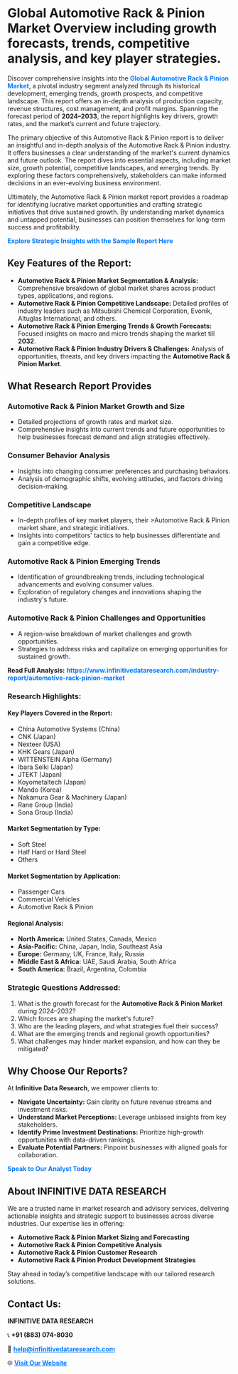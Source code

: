 <h1>Global Automotive Rack & Pinion Market Overview including growth forecasts, trends, competitive analysis, and key player strategies.</h1>
<p>
Discover comprehensive insights into the 
<a href="https://www.infinitivedataresearch.com/industry-report/automotive-rack-pinion-market" rel="dofollow" style="color: #007BFF; text-decoration: none;"><strong>Global Automotive Rack & Pinion Market</strong></a>, a pivotal industry segment analyzed through its historical development, emerging trends, growth prospects, and competitive landscape. This report offers an in-depth analysis of production capacity, revenue structures, cost management, and profit margins. Spanning the forecast period of <strong>2024–2033</strong>, the report highlights key drivers, growth rates, and the market’s current and future trajectory.
</p>
<p>
The primary objective of this Automotive Rack & Pinion report is to deliver an insightful and in-depth analysis of the Automotive Rack & Pinion industry. It offers businesses a clear understanding of the market's current dynamics and future outlook. The report dives into essential aspects, including market size, growth potential, competitive landscapes, and emerging trends. By exploring these factors comprehensively, stakeholders can make informed decisions in an ever-evolving business environment.
</p>
<p>
Ultimately, the Automotive Rack & Pinion market report provides a roadmap for identifying lucrative market opportunities and crafting strategic initiatives that drive sustained growth. By understanding market dynamics and untapped potential, businesses can position themselves for long-term success and profitability.
</p>
<p>
<a href="https://www.infinitivedataresearch.com/request-sample/reportId=104205" style="color: #007BFF; text-decoration: none;"><strong>Explore Strategic Insights with the Sample Report Here</strong></a>
</p>

<h2>Key Features of the Report:</h2>
<ul>
<li><strong>Automotive Rack & Pinion Market Segmentation & Analysis:</strong> Comprehensive breakdown of global market shares across product types, applications, and regions.</li>
<li><strong>Automotive Rack & Pinion Competitive Landscape:</strong> Detailed profiles of industry leaders such as Mitsubishi Chemical Corporation, Evonik, Altuglas International, and others.</li>
<li><strong>Automotive Rack & Pinion Emerging Trends & Growth Forecasts:</strong> Focused insights on macro and micro trends shaping the market till <strong>2032</strong>.</li>
<li><strong>Automotive Rack & Pinion Industry Drivers & Challenges:</strong> Analysis of opportunities, threats, and key drivers impacting the <strong>Automotive Rack & Pinion Market</strong>.</li>
</ul>

<h2>What Research Report Provides</h2>
<h3>Automotive Rack & Pinion Market Growth and Size</h3>
<ul>
<li>Detailed projections of growth rates and market size.</li>
<li>Comprehensive insights into current trends and future opportunities to help businesses forecast demand and align strategies effectively.</li>
</ul>

<h3>Consumer Behavior Analysis</h3>
<ul>
<li>Insights into changing consumer preferences and purchasing behaviors.</li>
<li>Analysis of demographic shifts, evolving attitudes, and factors driving decision-making.</li>
</ul>

<h3>Competitive Landscape</h3>
<ul>
<li>In-depth profiles of key market players, their >Automotive Rack & Pinion market share, and strategic initiatives.</li>
<li>Insights into competitors' tactics to help businesses differentiate and gain a competitive edge.</li>
</ul>

<h3>Automotive Rack & Pinion Emerging Trends</h3>
<ul>
<li>Identification of groundbreaking trends, including technological advancements and evolving consumer values.</li>
<li>Exploration of regulatory changes and innovations shaping the industry's future.</li>
</ul>

<h3>Automotive Rack & Pinion Challenges and Opportunities</h3>
<ul>
<li>A region-wise breakdown of market challenges and growth opportunities.</li>
<li>Strategies to address risks and capitalize on emerging opportunities for sustained growth.</li>
</ul>
<p><strong>Read Full Analysis:</strong> <a href="https://www.infinitivedataresearch.com/industry-report/automotive-rack-pinion-market" rel="dofollow" style="color: #007BFF; text-decoration: none;"><strong>https://www.infinitivedataresearch.com/industry-report/automotive-rack-pinion-market</strong></a></p>
<h3>Research Highlights:</h3>
<h4>Key Players Covered in the Report:</h4>
<ul><li>China Automotive Systems (China)</li><li>CNK (Japan)</li><li>Nexteer (USA)</li><li>KHK Gears (Japan)</li><li>WITTENSTEIN Alpha (Germany)</li><li>Ibara Seiki (Japan)</li><li>JTEKT (Japan)</li><li>Koyometaltech (Japan)</li><li>Mando (Korea)</li><li>Nakamura Gear &amp; Machinery (Japan)</li><li>Rane Group (India)</li><li>Sona Group (India)</li></ul>
<h4>Market Segmentation by Type:</h4>
<ul><li>Soft Steel</li><li>Half Hard or Hard Steel</li><li>Others</li></ul>
<h4>Market Segmentation by Application:</h4>
<ul><li>Passenger Cars</li><li>Commercial Vehicles</li><li>Automotive Rack &amp; Pinion</li></ul>

<h4>Regional Analysis:</h4>
<ul>
<li><strong>North America:</strong> United States, Canada, Mexico</li>
<li><strong>Asia-Pacific:</strong> China, Japan, India, Southeast Asia</li>
<li><strong>Europe:</strong> Germany, UK, France, Italy, Russia</li>
<li><strong>Middle East & Africa:</strong> UAE, Saudi Arabia, South Africa</li>
<li><strong>South America:</strong> Brazil, Argentina, Colombia</li>
</ul>

<h3>Strategic Questions Addressed:</h3>
<ol>
<li>What is the growth forecast for the <strong>Automotive Rack & Pinion Market</strong> during 2024–2032?</li>
<li>Which forces are shaping the market's future?</li>
<li>Who are the leading players, and what strategies fuel their success?</li>
<li>What are the emerging trends and regional growth opportunities?</li>
<li>What challenges may hinder market expansion, and how can they be mitigated?</li>
</ol>

<h2>Why Choose Our Reports?</h2>
<p>At <strong>Infinitive Data Research</strong>, we empower clients to:</p>
<ul>
<li><strong>Navigate Uncertainty:</strong> Gain clarity on future revenue streams and investment risks.</li>
<li><strong>Understand Market Perceptions:</strong> Leverage unbiased insights from key stakeholders.</li>
<li><strong>Identify Prime Investment Destinations:</strong> Prioritize high-growth opportunities with data-driven rankings.</li>
<li><strong>Evaluate Potential Partners:</strong> Pinpoint businesses with aligned goals for collaboration.</li>
</ul>
<p><a href="https://www.infinitivedataresearch.com/industry-report/automotive-rack-pinion-market" rel="dofollow" style="color: #007BFF; text-decoration: none;"><strong>Speak to Our Analyst Today</strong></a></p>

<h2>About INFINITIVE DATA RESEARCH</h2>
<p>We are a trusted name in market research and advisory services, delivering actionable insights and strategic support to businesses across diverse industries. Our expertise lies in offering:</p>
<ul>
<li><strong>Automotive Rack & Pinion Market Sizing and Forecasting</strong></li>
<li><strong>Automotive Rack & Pinion Competitive Analysis</strong></li>
<li><strong>Automotive Rack & Pinion Customer Research</strong></li>
<li><strong>Automotive Rack & Pinion Product Development Strategies</strong></li>
</ul>
<p>Stay ahead in today’s competitive landscape with our tailored research solutions.</p>

<h2>Contact Us:</h2>
<p><strong>INFINITIVE DATA RESEARCH</strong></p>
<p>📞 <strong>+91 (883) 074-8030</strong></p>
<p>📧 <strong><a href="mailto:help@infinitivedataresearch.com" style="color: #007BFF;">help@infinitivedataresearch.com</a></strong></p>
<p>🌐 <strong><a href="https://www.infinitivedataresearch.com" rel="dofollow" style="color: #007BFF;">Visit Our Website</a></strong></p>